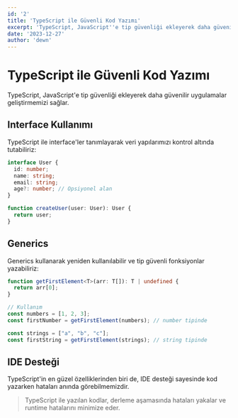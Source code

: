 ```yaml
---
id: '2'
title: 'TypeScript ile Güvenli Kod Yazımı'
excerpt: 'TypeScript, JavaScript''e tip güvenliği ekleyerek daha güvenilir uygulamalar geliştirmemizi sağlar.'
date: '2023-12-27'
author: 'dewn'
---
```


# TypeScript ile Güvenli Kod Yazımı

TypeScript, JavaScript'e tip güvenliği ekleyerek daha güvenilir uygulamalar geliştirmemizi sağlar.

## Interface Kullanımı

TypeScript ile interface'ler tanımlayarak veri yapılarımızı kontrol altında tutabiliriz:

```typescript
interface User {
  id: number;
  name: string;
  email: string;
  age?: number; // Opsiyonel alan
}

function createUser(user: User): User {
  return user;
}
```

## Generics

Generics kullanarak yeniden kullanılabilir ve tip güvenli fonksiyonlar yazabiliriz:

```typescript
function getFirstElement<T>(arr: T[]): T | undefined {
  return arr[0];
}

// Kullanım
const numbers = [1, 2, 3];
const firstNumber = getFirstElement(numbers); // number tipinde

const strings = ["a", "b", "c"];
const firstString = getFirstElement(strings); // string tipinde
```

## IDE Desteği

TypeScript'in en güzel özelliklerinden biri de, IDE desteği sayesinde kod yazarken hataları anında görebilmemizdir.

> TypeScript ile yazılan kodlar, derleme aşamasında hataları yakalar ve runtime hatalarını minimize eder. 